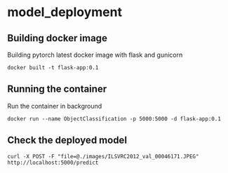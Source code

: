 # model_deployment

## Building docker image
Building pytorch latest docker image with flask and gunicorn

```
docker built -t flask-app:0.1
```
## Running the container
Run the container in background
```
docker run --name ObjectClassification -p 5000:5000 -d flask-app:0.1
```
## Check the deployed model

```
curl -X POST -F "file=@./images/ILSVRC2012_val_00046171.JPEG" http://localhost:5000/predict
```
